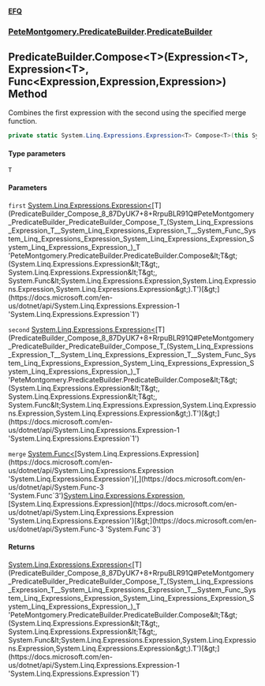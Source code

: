 #### [EFQ](index 'index')
### [PeteMontgomery.PredicateBuilder](PeteMontgomery_PredicateBuilder 'PeteMontgomery.PredicateBuilder').[PredicateBuilder](PredicateBuilder 'PeteMontgomery.PredicateBuilder.PredicateBuilder')
## PredicateBuilder.Compose&lt;T&gt;(Expression&lt;T&gt;, Expression&lt;T&gt;, Func&lt;Expression,Expression,Expression&gt;) Method
Combines the first expression with the second using the specified merge function.  
```csharp
private static System.Linq.Expressions.Expression<T> Compose<T>(this System.Linq.Expressions.Expression<T> first, System.Linq.Expressions.Expression<T> second, System.Func<System.Linq.Expressions.Expression,System.Linq.Expressions.Expression,System.Linq.Expressions.Expression> merge);
```
#### Type parameters
<a name='PeteMontgomery_PredicateBuilder_PredicateBuilder_Compose_T_(System_Linq_Expressions_Expression_T__System_Linq_Expressions_Expression_T__System_Func_System_Linq_Expressions_Expression_System_Linq_Expressions_Expression_System_Linq_Expressions_Expression_)_T'></a>
`T`  
  
#### Parameters
<a name='PeteMontgomery_PredicateBuilder_PredicateBuilder_Compose_T_(System_Linq_Expressions_Expression_T__System_Linq_Expressions_Expression_T__System_Func_System_Linq_Expressions_Expression_System_Linq_Expressions_Expression_System_Linq_Expressions_Expression_)_first'></a>
`first` [System.Linq.Expressions.Expression&lt;](https://docs.microsoft.com/en-us/dotnet/api/System.Linq.Expressions.Expression-1 'System.Linq.Expressions.Expression`1')[T](PredicateBuilder_Compose_8_87DyUK7+8+RrpuBLR91Q#PeteMontgomery_PredicateBuilder_PredicateBuilder_Compose_T_(System_Linq_Expressions_Expression_T__System_Linq_Expressions_Expression_T__System_Func_System_Linq_Expressions_Expression_System_Linq_Expressions_Expression_System_Linq_Expressions_Expression_)_T 'PeteMontgomery.PredicateBuilder.PredicateBuilder.Compose&lt;T&gt;(System.Linq.Expressions.Expression&lt;T&gt;, System.Linq.Expressions.Expression&lt;T&gt;, System.Func&lt;System.Linq.Expressions.Expression,System.Linq.Expressions.Expression,System.Linq.Expressions.Expression&gt;).T')[&gt;](https://docs.microsoft.com/en-us/dotnet/api/System.Linq.Expressions.Expression-1 'System.Linq.Expressions.Expression`1')  
  
<a name='PeteMontgomery_PredicateBuilder_PredicateBuilder_Compose_T_(System_Linq_Expressions_Expression_T__System_Linq_Expressions_Expression_T__System_Func_System_Linq_Expressions_Expression_System_Linq_Expressions_Expression_System_Linq_Expressions_Expression_)_second'></a>
`second` [System.Linq.Expressions.Expression&lt;](https://docs.microsoft.com/en-us/dotnet/api/System.Linq.Expressions.Expression-1 'System.Linq.Expressions.Expression`1')[T](PredicateBuilder_Compose_8_87DyUK7+8+RrpuBLR91Q#PeteMontgomery_PredicateBuilder_PredicateBuilder_Compose_T_(System_Linq_Expressions_Expression_T__System_Linq_Expressions_Expression_T__System_Func_System_Linq_Expressions_Expression_System_Linq_Expressions_Expression_System_Linq_Expressions_Expression_)_T 'PeteMontgomery.PredicateBuilder.PredicateBuilder.Compose&lt;T&gt;(System.Linq.Expressions.Expression&lt;T&gt;, System.Linq.Expressions.Expression&lt;T&gt;, System.Func&lt;System.Linq.Expressions.Expression,System.Linq.Expressions.Expression,System.Linq.Expressions.Expression&gt;).T')[&gt;](https://docs.microsoft.com/en-us/dotnet/api/System.Linq.Expressions.Expression-1 'System.Linq.Expressions.Expression`1')  
  
<a name='PeteMontgomery_PredicateBuilder_PredicateBuilder_Compose_T_(System_Linq_Expressions_Expression_T__System_Linq_Expressions_Expression_T__System_Func_System_Linq_Expressions_Expression_System_Linq_Expressions_Expression_System_Linq_Expressions_Expression_)_merge'></a>
`merge` [System.Func&lt;](https://docs.microsoft.com/en-us/dotnet/api/System.Func-3 'System.Func`3')[System.Linq.Expressions.Expression](https://docs.microsoft.com/en-us/dotnet/api/System.Linq.Expressions.Expression 'System.Linq.Expressions.Expression')[,](https://docs.microsoft.com/en-us/dotnet/api/System.Func-3 'System.Func`3')[System.Linq.Expressions.Expression](https://docs.microsoft.com/en-us/dotnet/api/System.Linq.Expressions.Expression 'System.Linq.Expressions.Expression')[,](https://docs.microsoft.com/en-us/dotnet/api/System.Func-3 'System.Func`3')[System.Linq.Expressions.Expression](https://docs.microsoft.com/en-us/dotnet/api/System.Linq.Expressions.Expression 'System.Linq.Expressions.Expression')[&gt;](https://docs.microsoft.com/en-us/dotnet/api/System.Func-3 'System.Func`3')  
  
#### Returns
[System.Linq.Expressions.Expression&lt;](https://docs.microsoft.com/en-us/dotnet/api/System.Linq.Expressions.Expression-1 'System.Linq.Expressions.Expression`1')[T](PredicateBuilder_Compose_8_87DyUK7+8+RrpuBLR91Q#PeteMontgomery_PredicateBuilder_PredicateBuilder_Compose_T_(System_Linq_Expressions_Expression_T__System_Linq_Expressions_Expression_T__System_Func_System_Linq_Expressions_Expression_System_Linq_Expressions_Expression_System_Linq_Expressions_Expression_)_T 'PeteMontgomery.PredicateBuilder.PredicateBuilder.Compose&lt;T&gt;(System.Linq.Expressions.Expression&lt;T&gt;, System.Linq.Expressions.Expression&lt;T&gt;, System.Func&lt;System.Linq.Expressions.Expression,System.Linq.Expressions.Expression,System.Linq.Expressions.Expression&gt;).T')[&gt;](https://docs.microsoft.com/en-us/dotnet/api/System.Linq.Expressions.Expression-1 'System.Linq.Expressions.Expression`1')  
